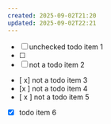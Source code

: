 ```yaml
---
created: 2025-09-02T21:20
updated: 2025-09-02T22:21
---
```

-   [ ] unchecked todo item 1
- [ ]
- [  ] not a todo item 2
- [ x] not a todo item 3
- [x ] not a todo item 4
- [ x ] not a todo item 5
-   [x] todo item 6
